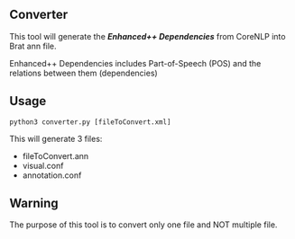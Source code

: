 ## Converter

This tool will generate the ***Enhanced++ Dependencies*** from CoreNLP into Brat ann file.

Enhanced++ Dependencies includes Part-of-Speech (POS) and the relations between them (dependencies)

## Usage

```
python3 converter.py [fileToConvert.xml]
```
This will generate 3 files:
  - fileToConvert.ann
  - visual.conf
  - annotation.conf

## Warning
The purpose of this tool is to convert only one file and NOT multiple file.
